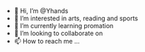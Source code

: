 - 👋 Hi, I’m @Yhands
- 👀 I’m interested in arts, reading and sports 
- 🌱 I’m currently learning promation 
- 💞️ I’m looking to collaborate on 
- 📫 How to reach me ...

<!---
Yhands/Yhands is a ✨ special ✨ repository because its `README.md` (this file) appears on your GitHub profile.
You can click the Preview link to take a look at your changes.
--->
